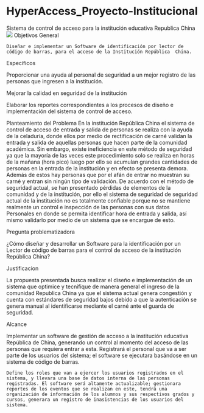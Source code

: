 # HyperAccess_Proyecto-Institucional
Sistema de control de acceso para la institución educativa Republica China
![](http://imgfz.com/i/bHdhtT9.png)
Objetivos
General

	Diseñar e implementar un Software de identificación por lector de código de barras, para el acceso de la Institución República  China.

Específicos

Proporcionar una ayuda al personal de seguridad a un mejor registro de las personas que ingresen a la institución.

Mejorar la calidad en seguridad de la institución 

Elaborar los reportes correspondientes a los procesos de diseño e implementación del sistema de control de acceso.

Planteamiento del Problema
En la institución República  China el sistema de control de acceso de entrada y salida de personas se realiza con la ayuda de la celaduría, donde ellos por medio de rectificación de carné validan la entrada y salida de aquellas personas que hacen parte de la comunidad académica. Sin embargo, existe ineficiencia en este método de seguridad ya que la mayoría de las veces este procedimiento solo se realiza en horas de la mañana (hora pico) luego por ello se acumulan grandes cantidades de personas en la entrada de la institución y en efecto se presenta demora. Además de estos hay personas que por el afán de entrar no muestran su carné y entran sin ningún tipo de validación.
De acuerdo con el método de seguridad actual, se han presentado pérdidas de elementos de la comunidad y de la institución, por ello el sistema de seguridad de seguridad actual de la institución no es totalmente confiable porque no se mantiene realmente un control e inspección de las personas con sus datos Personales en donde se permita identificar hora de entrada y salida, así mismo validarlo por medio de un sistema que se encargue de esto. 

Pregunta problematizadora

¿Cómo diseñar y desarrollar un Software para la identificación por un Lector de código de barras para el control de acceso de la institución República China?

Justificacion

La propuesta presentada busca realizar el diseño e implementación de un sistema que optimice y tecnifique de manera general el ingreso de la comunidad Republica  China ya que el sistema actual genera congestión y cuenta con estándares de seguridad bajos debido a que la autenticación se genera manual al identificarse mediante el carné ante el guarda de seguridad.

Alcance

Implementar un software de gestión de acceso a la institución educativa República de China, generando un control al momento del acceso de las personas que requiera entrar a esta. Registrará el personal que va a ser parte de los usuarios del sistema; el software se ejecutara basándose en un sistema de código de barras.

	Define los roles que van a ejercer los usuarios registrados en el sistema, y llevara una base de datos interna de las personas registradas. El software será altamente actualizable; gestionara reportes de los eventos que se realizan en este, tendrá una organización de información de los alumnos y sus respectivos grados y cursos, generara un registro de inasistencias de los usuarios del sistema.
